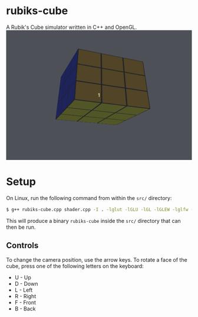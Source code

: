 # rubiks-cube
A Rubik's Cube simulator written in C++ and OpenGL.
![Application screenshot](https://github.com/oliver-hamilton/rubiks-cube/blob/main/assets/animation.gif?raw=true)

# Setup
On Linux, run the following command from within the `src/` directory:
```bash
$ g++ rubiks-cube.cpp shader.cpp -I . -lglut -lGLU -lGL -lGLEW -lglfw -o rubiks-cube
```
This will produce a binary `rubiks-cube` inside the `src/` directory that can then be run.

## Controls
To change the camera position, use the arrow keys.
To rotate a face of the cube, press one of the following letters on the keyboard:
- U - Up
- D - Down
- L - Left
- R - Right
- F - Front
- B - Back
